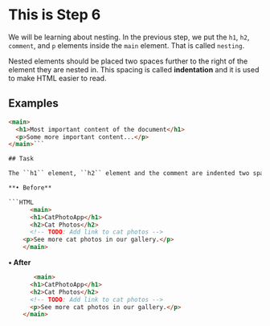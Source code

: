 # This is Step 6

We will be learning about nesting. In the previous step, we put the ``h1``, ``h2``, ``comment``, and ``p`` elements inside the ``main`` element. That is called ``nesting``. 

Nested elements should be placed two spaces further to the right of the element they are nested in. This spacing is called **indentation** and it is used to make HTML easier to read.

## Examples

```HTML
<main>
  <h1>Most important content of the document</h1>
  <p>Some more important content...</p>
</main>```

## Task

The ``h1`` element, ``h2`` element and the comment are indented two spaces more than the ``main`` element in the code below. **Use the space bar on your keyboard to add two more spaces in front of the ``p`` element so that it is indented properly as well.**

**• Before**

```HTML
      <main>
      <h1>CatPhotoApp</h1>
      <h2>Cat Photos</h2>
      <!-- TODO: Add link to cat photos -->
    <p>See more cat photos in our gallery.</p>
    </main>
```

**• After**
```HTML
       <main>
      <h1>CatPhotoApp</h1>
      <h2>Cat Photos</h2>
      <!-- TODO: Add link to cat photos -->
      <p>See more cat photos in our gallery.</p>
    </main>
```
